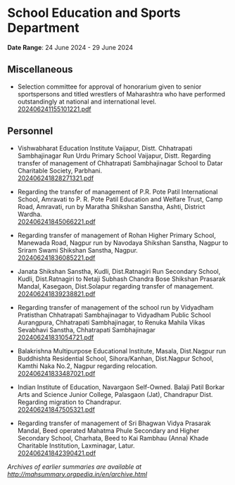 # School Education and Sports Department

**Date Range**: 24 June 2024 - 29 June 2024


## Miscellaneous
- Selection committee for approval of honorarium given to senior sportspersons and titled wrestlers of Maharashtra who have performed outstandingly at national and international level.\
  [202406241155101221.pdf](https://gr.maharashtra.gov.in/Site/Upload/Government%20Resolutions/English/202406241155101221.pdf)

## Personnel
- Vishwabharat Education Institute Vaijapur, Distt. Chhatrapati Sambhajinagar Run Urdu Primary School Vaijapur, Distt. Regarding transfer of management of Chhatrapati Sambhajinagar School to Datar Charitable Society, Parbhani.\
  [202406241828271321.pdf](https://gr.maharashtra.gov.in/Site/Upload/Government%20Resolutions/English/202406241828271321.pdf)

- Regarding the transfer of management of P.R. Pote Patil International School, Amravati to P. R. Pote Patil Education and Welfare Trust, Camp Road, Amravati, run by Maratha Shikshan Sanstha, Ashti, District Wardha.\
  [202406241845066221.pdf](https://gr.maharashtra.gov.in/Site/Upload/Government%20Resolutions/English/202406241845066221.pdf)

- Regarding transfer of management of Rohan Higher Primary School, Manewada Road, Nagpur run by Navodaya Shikshan Sanstha, Nagpur to Sriram Swami Shikshan Sanstha, Nagpur.\
  [202406241836085221.pdf](https://gr.maharashtra.gov.in/Site/Upload/Government%20Resolutions/English/202406241836085221.pdf)

- Janata Shikshan Sanstha, Kudli, Dist.Ratnagiri Run Secondary School, Kudli, Dist.Ratnagiri to Netaji Subhash Chandra Bose Shikshan Prasarak Mandal, Kasegaon, Dist.Solapur regarding transfer of management.\
  [202406241839238821.pdf](https://gr.maharashtra.gov.in/Site/Upload/Government%20Resolutions/English/202406241839238821.pdf)

- Regarding transfer of management of the school run by Vidyadham Pratisthan Chhatrapati Sambhajinagar to Vidyadham Public School Aurangpura, Chhatrapati Sambhajinagar, to Renuka Mahila Vikas Sevabhavi Sanstha, Chhatrapati Sambhajinagar\
  [202406241831054721.pdf](https://gr.maharashtra.gov.in/Site/Upload/Government%20Resolutions/English/202406241831054721.pdf)

- Balakrishna Multipurpose Educational Institute, Masala, Dist.Nagpur run Buddhishta Residential School, Sihora/Kanhan, Dist.Nagpur School, Kamthi Naka No.2, Nagpur regarding relocation.\
  [202406241833487021.pdf](https://gr.maharashtra.gov.in/Site/Upload/Government%20Resolutions/English/202406241833487021.pdf)

- Indian Institute of Education, Navargaon Self-Owned. Balaji Patil Borkar Arts and Science Junior College, Palasgaon (Jat), Chandrapur Dist. Regarding migration to Chandrapur.\
  [202406241847505321.pdf](https://gr.maharashtra.gov.in/Site/Upload/Government%20Resolutions/English/202406241847505321.pdf)

- Regarding transfer of management of Sri Bhagwan Vidya Prasarak Mandal, Beed operated Mahatma Phule Secondary and Higher Secondary School, Charhata, Beed to Kai Rambhau (Anna) Khade Charitable Institution, Laxminagar, Latur.\
  [202406241842390421.pdf](https://gr.maharashtra.gov.in/Site/Upload/Government%20Resolutions/English/202406241842390421.pdf)


*Archives of earlier summaries are available at http://mahsummary.orgpedia.in/en/archive.html*